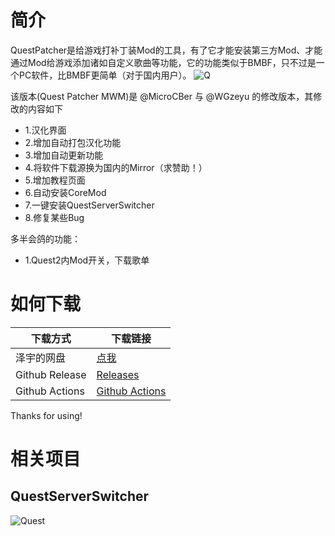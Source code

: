 # 简介
QuestPatcher是给游戏打补丁装Mod的工具，有了它才能安装第三方Mod、才能通过Mod给游戏添加诸如自定义歌曲等功能，它的功能类似于BMBF，只不过是一个PC软件，比BMBF更简单（对于国内用户）。
![Q](https://bs.wgzeyu.com/oq-guide-qp/img/qp-mod.png)

该版本(Quest Patcher MWM)是 @MicroCBer 与 @WGzeyu 的修改版本，其修改的内容如下

- 1.汉化界面  
- 2.增加自动打包汉化功能
- 3.增加自动更新功能
- 4.将软件下载源换为国内的Mirror（求赞助！）
- 5.增加教程页面
- 6.自动安装CoreMod
- 7.一键安装QuestServerSwitcher
- 8.修复某些Bug

多半会鸽的功能：
- 1.Quest2内Mod开关，下载歌单

# 如何下载
| 下载方式 | 下载链接 |
|---|---|
| 泽宇的网盘 | [点我](https://share.wgzeyu.vip/) |
| Github Release | [ Releases ](https://github.com/MicroCBer/QuestPatcher/releases/latest) |
| Github Actions | [ Github Actions ](https://github.com/MicroCBer/QuestPatcher/actions) |


Thanks for using!  

# 相关项目
## QuestServerSwitcher
![Quest](https://bs.wgzeyu.com/oq-guide-qp/img/bt-server.webp)
